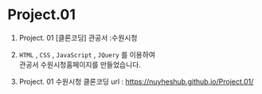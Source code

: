 # Project.01

1. Project. 01 [클론코딩] 관공서 :수원시청

2. <code>HTML</code> , <code>CSS</code> , <code>JavaScript</code> , <code>JQuery</code> 를 이용하여<br>관공서 수원시청홈페이지를 만들었습니다.

3. Project. 01 수원시청 클론코딩 url : https://nuyheshub.github.io/Project.01/
